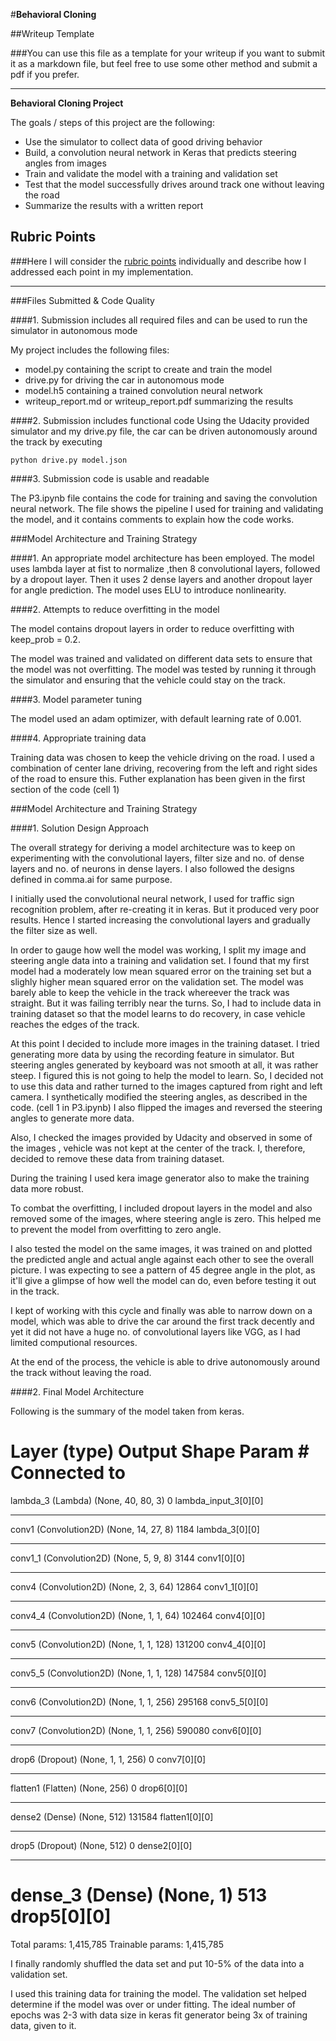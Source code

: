 #**Behavioral Cloning** 

##Writeup Template

###You can use this file as a template for your writeup if you want to submit it as a markdown file, but feel free to use some other method and submit a pdf if you prefer.

---

**Behavioral Cloning Project**

The goals / steps of this project are the following:
* Use the simulator to collect data of good driving behavior
* Build, a convolution neural network in Keras that predicts steering angles from images
* Train and validate the model with a training and validation set
* Test that the model successfully drives around track one without leaving the road
* Summarize the results with a written report


[//]: # (Image References)

[image1]: ./examples/placeholder.png "Model Visualization"
[image2]: ./examples/placeholder.png "Grayscaling"
[image3]: ./examples/placeholder_small.png "Recovery Image"
[image4]: ./examples/placeholder_small.png "Recovery Image"
[image5]: ./examples/placeholder_small.png "Recovery Image"
[image6]: ./examples/placeholder_small.png "Normal Image"
[image7]: ./examples/placeholder_small.png "Flipped Image"

## Rubric Points
###Here I will consider the [rubric points](https://review.udacity.com/#!/rubrics/432/view) individually and describe how I addressed each point in my implementation.  

---
###Files Submitted & Code Quality

####1. Submission includes all required files and can be used to run the simulator in autonomous mode

My project includes the following files:
* model.py containing the script to create and train the model
* drive.py for driving the car in autonomous mode
* model.h5 containing a trained convolution neural network 
* writeup_report.md or writeup_report.pdf summarizing the results

####2. Submission includes functional code
Using the Udacity provided simulator and my drive.py file, the car can be driven autonomously around the track by executing 
```
python drive.py model.json
```

####3. Submission code is usable and readable

The P3.ipynb file contains the code for training and saving the convolution neural network. The file shows the pipeline I used for training and validating the model, and it contains comments to explain how the code works.

###Model Architecture and Training Strategy

####1. An appropriate model architecture has been employed. The model uses lambda layer at fist to normalize ,then 8 convolutional layers, followed by a dropout layer. Then it uses 2 dense layers and another dropout layer for angle prediction. The model uses ELU to introduce nonlinearity. 

####2. Attempts to reduce overfitting in the model

The model contains dropout layers in order to reduce overfitting with keep_prob = 0.2. 

The model was trained and validated on different data sets to ensure that the model was not overfitting. The model was tested by running it through the simulator and ensuring that the vehicle could stay on the track.

####3. Model parameter tuning

The model used an adam optimizer, with default learning rate of 0.001.

####4. Appropriate training data

Training data was chosen to keep the vehicle driving on the road. I used a combination of center lane driving, recovering from the left and right sides of the road to ensure this. Futher explanation has been given in the first section of the code (cell 1)

 

###Model Architecture and Training Strategy

####1. Solution Design Approach

The overall strategy for deriving a model architecture was to keep on experimenting with the convolutional layers, filter size and no. of dense layers and no. of neurons in dense layers. I also followed the designs defined in comma.ai for same purpose.

I initially used the convolutional neural network, I used for traffic sign recognition problem, after re-creating it in keras. But it produced very poor results. Hence I started increasing the convolutional layers and gradually the filter size as well.  

In order to gauge how well the model was working, I split my image and steering angle data into a training and validation set. I found that my first model had a moderately low mean squared error on the training set but a slighly higher mean squared error on the validation set. The model was barely able to keep the vehicle in the track whereever the track was straight. But it was failing terribly near the turns. So, I had to include data in training dataset so that the model learns to do recovery, in case vehicle reaches the edges of the track. 

At this point I decided to include more images in the training dataset. I tried generating more data by using the recording feature in simulator. But steering angles generated by keyboard was not smooth at all, it was rather steep. I figured this is not going to help the model to learn. So, I decided not to use this data and rather turned to the images captured from right and left camera. I synthetically modified the steering angles, as described in the code. (cell 1 in P3.ipynb)
I also flipped the images and reversed the steering angles to generate more data.

Also, I checked the images provided by Udacity and observed in some of the images , vehicle was not kept at the center of the track. I, therefore, decided to remove these data from training dataset.

During the training I used kera image generator also to make the training data more robust.



To combat the overfitting, I included dropout layers in the model and also removed some of the images, where steering angle is zero. This helped me to prevent the model from overfitting to zero angle.

I also tested the model on the same images, it was trained on and plotted the predicted angle and actual angle against each other to see the overall picture. I was expecting to see a pattern of 45 degree angle in the plot, as it'll give a glimpse of how well the model can do, even before testing it out in the track.

I kept of working with this cycle and finally was able to narrow down on a model, which was able to drive the car around the first track decently and yet it did not have a huge no. of convolutional layers like VGG, as I had limited computional resources. 


At the end of the process, the vehicle is able to drive autonomously around the track without leaving the road.

####2. Final Model Architecture

Following is the summary of the model taken from keras.

Layer (type)                     Output Shape          Param #     Connected to                     
====================================================================================================
lambda_3 (Lambda)                (None, 40, 80, 3)     0           lambda_input_3[0][0]             
____________________________________________________________________________________________________
conv1 (Convolution2D)            (None, 14, 27, 8)     1184        lambda_3[0][0]                   
____________________________________________________________________________________________________
conv1_1 (Convolution2D)          (None, 5, 9, 8)       3144        conv1[0][0]                      
____________________________________________________________________________________________________
conv4 (Convolution2D)            (None, 2, 3, 64)      12864       conv1_1[0][0]                    
____________________________________________________________________________________________________
conv4_4 (Convolution2D)          (None, 1, 1, 64)      102464      conv4[0][0]                      
____________________________________________________________________________________________________
conv5 (Convolution2D)            (None, 1, 1, 128)     131200      conv4_4[0][0]                    
____________________________________________________________________________________________________
conv5_5 (Convolution2D)          (None, 1, 1, 128)     147584      conv5[0][0]                      
____________________________________________________________________________________________________
conv6 (Convolution2D)            (None, 1, 1, 256)     295168      conv5_5[0][0]                    
____________________________________________________________________________________________________
conv7 (Convolution2D)            (None, 1, 1, 256)     590080      conv6[0][0]                      
____________________________________________________________________________________________________
drop6 (Dropout)                  (None, 1, 1, 256)     0           conv7[0][0]                      
____________________________________________________________________________________________________
flatten1 (Flatten)               (None, 256)           0           drop6[0][0]                      
____________________________________________________________________________________________________
dense2 (Dense)                   (None, 512)           131584      flatten1[0][0]                   
____________________________________________________________________________________________________
drop5 (Dropout)                  (None, 512)           0           dense2[0][0]                     
____________________________________________________________________________________________________
dense_3 (Dense)                  (None, 1)             513         drop5[0][0]                      
====================================================================================================
Total params: 1,415,785
Trainable params: 1,415,785





I finally randomly shuffled the data set and put 10-5% of the data into a validation set.

I used this training data for training the model. The validation set helped determine if the model was over or under fitting. The ideal number of epochs was 2-3 with data size in keras fit generator being 3x of training data, given to it. 
